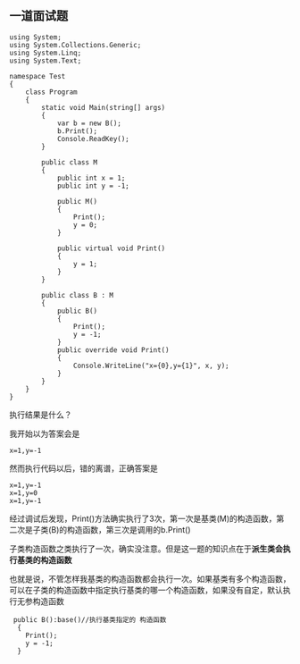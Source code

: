 ## 一道面试题



```
using System;
using System.Collections.Generic;
using System.Linq;
using System.Text;

namespace Test
{
    class Program
    {
        static void Main(string[] args)
        {
            var b = new B();
            b.Print();
            Console.ReadKey();
        }

        public class M
        {
            public int x = 1;
            public int y = -1;

            public M()
            {
                Print();
                y = 0;
            }

            public virtual void Print()
            {
                y = 1;
            }
        }

        public class B : M
        {
            public B()
            {
                Print();
                y = -1;
            }
            public override void Print()
            {
                Console.WriteLine("x={0},y={1}", x, y);
            }
        }
    }
}

```



执行结果是什么？

我开始以为答案会是

```
x=1,y=-1
```

然而执行代码以后，错的离谱，正确答案是

```
x=1,y=-1
x=1,y=0
x=1,y=-1
```



经过调试后发现，Print()方法确实执行了3次，第一次是基类(M)的构造函数，第二次是子类(B)的构造函数，第三次是调用的b.Print()



子类构造函数之类执行了一次，确实没注意。但是这一题的知识点在于**派生类会执行基类的构造函数**

也就是说，不管怎样我基类的构造函数都会执行一次。如果基类有多个构造函数，可以在子类的构造函数中指定执行基类的哪一个构造函数，如果没有自定，默认执行无参构造函数

```
 public B():base()//执行基类指定的 构造函数
  {
    Print();
    y = -1;
  }
```

